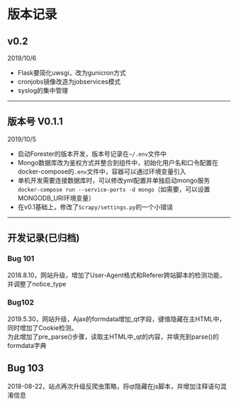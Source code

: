 # 版本记录

## v0.2

2019/10/6

- Flask要简化uwsgi，改为gunicron方式
- cronjobs镜像改造为jobservices模式
- syslog的集中管理

---

## 版本号 V0.1.1

2019/10/5

- 启动Forester的版本开发，版本号记录在`~/.env`文件中
- Mongo数据库改为鉴权方式并整合到组件中，初始化用户名和口令配置在docker-compose的`.env`文件中，容器可以通过环境变量引入
- 单机开发需要连接数据库时，可以修改yml配置并单独启动mongo服务`docker-compose run --service-ports -d mongo`（如需要，可以设置MONGODB_URI环境变量）
- 在v0.1基础上，修改了`Scrapy/settings.py`的一个小错误

---

## 开发记录(已归档)

### Bug 101

2018.8.10，网站升级，增加了User-Agent格式和Referer跨站脚本的检测功能，并调整了notice_type
  
### Bug102

2019.5.30，网站升级，Ajax的formdata增加_qt字段，键值隐藏在主HTML中，同时增加了Cookie检测。  
为此增加了pre_parse()步骤，读取主HTML中_qt的内容，并填充到parse()的formdata字典

## Bug 103

2018-08-22，站点再次升级反爬虫策略，将qt隐藏在js脚本，并增加注释语句混淆信息
